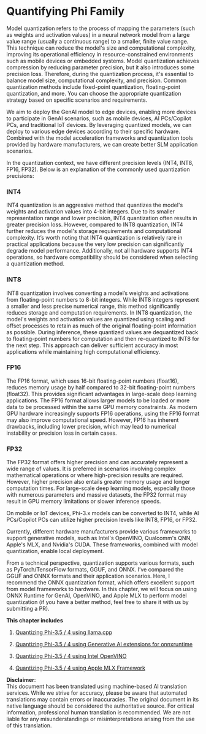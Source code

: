 # **Quantifying Phi Family**

Model quantization refers to the process of mapping the parameters (such as weights and activation values) in a neural network model from a large value range (usually a continuous range) to a smaller, finite value range. This technique can reduce the model's size and computational complexity, improving its operational efficiency in resource-constrained environments such as mobile devices or embedded systems. Model quantization achieves compression by reducing parameter precision, but it also introduces some precision loss. Therefore, during the quantization process, it's essential to balance model size, computational complexity, and precision. Common quantization methods include fixed-point quantization, floating-point quantization, and more. You can choose the appropriate quantization strategy based on specific scenarios and requirements.

We aim to deploy the GenAI model to edge devices, enabling more devices to participate in GenAI scenarios, such as mobile devices, AI PCs/Copilot PCs, and traditional IoT devices. By leveraging quantized models, we can deploy to various edge devices according to their specific hardware. Combined with the model acceleration frameworks and quantization tools provided by hardware manufacturers, we can create better SLM application scenarios.

In the quantization context, we have different precision levels (INT4, INT8, FP16, FP32). Below is an explanation of the commonly used quantization precisions:

### **INT4**

INT4 quantization is an aggressive method that quantizes the model's weights and activation values into 4-bit integers. Due to its smaller representation range and lower precision, INT4 quantization often results in greater precision loss. However, compared to INT8 quantization, INT4 further reduces the model's storage requirements and computational complexity. It’s worth noting that INT4 quantization is relatively rare in practical applications because the very low precision can significantly degrade model performance. Additionally, not all hardware supports INT4 operations, so hardware compatibility should be considered when selecting a quantization method.

### **INT8**

INT8 quantization involves converting a model’s weights and activations from floating-point numbers to 8-bit integers. While INT8 integers represent a smaller and less precise numerical range, this method significantly reduces storage and computation requirements. In INT8 quantization, the model's weights and activation values are quantized using scaling and offset processes to retain as much of the original floating-point information as possible. During inference, these quantized values are dequantized back to floating-point numbers for computation and then re-quantized to INT8 for the next step. This approach can deliver sufficient accuracy in most applications while maintaining high computational efficiency.

### **FP16**

The FP16 format, which uses 16-bit floating-point numbers (float16), reduces memory usage by half compared to 32-bit floating-point numbers (float32). This provides significant advantages in large-scale deep learning applications. The FP16 format allows larger models to be loaded or more data to be processed within the same GPU memory constraints. As modern GPU hardware increasingly supports FP16 operations, using the FP16 format may also improve computational speed. However, FP16 has inherent drawbacks, including lower precision, which may lead to numerical instability or precision loss in certain cases.

### **FP32**

The FP32 format offers higher precision and can accurately represent a wide range of values. It is preferred in scenarios involving complex mathematical operations or where high-precision results are required. However, higher precision also entails greater memory usage and longer computation times. For large-scale deep learning models, especially those with numerous parameters and massive datasets, the FP32 format may result in GPU memory limitations or slower inference speeds.

On mobile or IoT devices, Phi-3.x models can be converted to INT4, while AI PCs/Copilot PCs can utilize higher precision levels like INT8, FP16, or FP32.

Currently, different hardware manufacturers provide various frameworks to support generative models, such as Intel's OpenVINO, Qualcomm's QNN, Apple's MLX, and Nvidia's CUDA. These frameworks, combined with model quantization, enable local deployment.

From a technical perspective, quantization supports various formats, such as PyTorch/TensorFlow formats, GGUF, and ONNX. I’ve compared the GGUF and ONNX formats and their application scenarios. Here, I recommend the ONNX quantization format, which offers excellent support from model frameworks to hardware. In this chapter, we will focus on using ONNX Runtime for GenAI, OpenVINO, and Apple MLX to perform model quantization (if you have a better method, feel free to share it with us by submitting a PR).

**This chapter includes**

1. [Quantizing Phi-3.5 / 4 using llama.cpp](./UsingLlamacppQuantifyingPhi.md)

2. [Quantizing Phi-3.5 / 4 using Generative AI extensions for onnxruntime](./UsingORTGenAIQuantifyingPhi.md)

3. [Quantizing Phi-3.5 / 4 using Intel OpenVINO](./UsingIntelOpenVINOQuantifyingPhi.md)

4. [Quantizing Phi-3.5 / 4 using Apple MLX Framework](./UsingAppleMLXQuantifyingPhi.md)

**Disclaimer**:  
This document has been translated using machine-based AI translation services. While we strive for accuracy, please be aware that automated translations may contain errors or inaccuracies. The original document in its native language should be considered the authoritative source. For critical information, professional human translation is recommended. We are not liable for any misunderstandings or misinterpretations arising from the use of this translation.